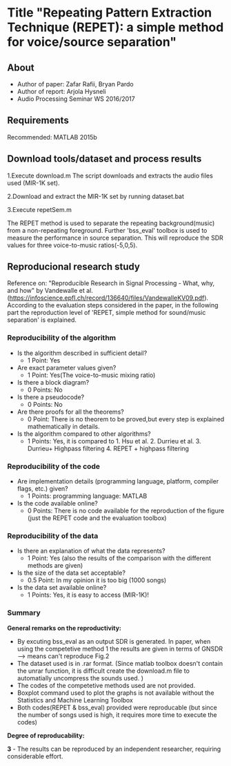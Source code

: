 # Title "Repeating Pattern Extraction Technique (REPET): a simple method for voice/source separation"

## About
- Author of paper: Zafar Rafii, Bryan Pardo
- Author of report: Arjola Hysneli
- Audio Processing Seminar WS 2016/2017


## Requirements
Recommended: MATLAB 2015b 

## Download tools/dataset and process results 
1.Execute download.m
The script downloads and extracts the audio files used (MIR-1K set).

2.Download and extract the MIR-1K set by running dataset.bat


3.Execute repetSem.m

The REPET method is used to separate the repeating background(music) from a non-repeating foreground.
Further 'bss_eval' toolbox is used to measure the performance in source separation.
This will reproduce the SDR values for three voice-to-music ratios(-5,0,5).



## Reproducional research study
Reference on: "Reproducible Research in Signal Processing - What, why, and how" by Vandewalle et al. (https://infoscience.epfl.ch/record/136640/files/VandewalleKV09.pdf).
According to the evaluation steps considered in the paper, in the following part the reproduction level of 'REPET,  simple method for sound/music separation' is explained.

### Reproducibility of the algorithm
- Is the algorithm described in sufficient detail?
	- 1 Point: Yes
- Are exact parameter values given?
	- 1 Point: Yes(The voice-to-music mixing ratio)
- Is there a block diagram?
	- 0 Points: No
- Is there a pseudocode?
	- 0 Points: No
- Are there proofs for all the theorems?
	- 0 Point: There is no theorem to be proved,but every step is explained mathematically in details.
- Is the algorithm compared to other algorithms?
	- 1 Points: Yes, it is compared to 1. Hsu et al.
                                           2. Durrieu et al.
                                           3. Durrieu+ Highpass filtering
                                           4. REPET + highpass filtering

### Reproducibility of the code
- Are implementation details (programming language, platform, compiler flags, etc.) given?
	- 1 Points:  programming language: MATLAB 
- Is the code available online?
	- 0 Points: There is no code available for the reproduction of the figure (just the REPET code and the evaluation toolbox)


### Reproducibility of the data
- Is there an explanation of what the data represents?
	- 1 Point: Yes (also the results of the comparison with the different methods are given)
- Is the size of the data set acceptable?
	- 0.5 Point: In my opinion it is too big (1000 songs)
- Is the data set available online?
	- 1 Points: Yes, it is easy to access (MIR-1K)!

### Summary

**General remarks on the reproductivity:**
- By excuting bss_eval as an output SDR is generated. In paper, when using the competetive method 1 the results are given in terms of GNSDR --> means can't reproduce Fig.2
- The dataset used is in .rar format. (Since matlab toolbox doesn't contain the unrar function, it is difficult create the download.m file to automatially uncompress the sounds used. )
- The codes of the competetive methods used are not provided.
- Boxplot command used to plot the graphs is not available without the Statistics and Machine Learning Toolbox
- Both codes(REPET & bss_eval) provided were reproducable (but since the number of songs used is high, it requires more time to execute the codes)



**Degree of reproducability:**

 **3** - The results can be reproduced by an independent researcher, requiring considerable effort.


